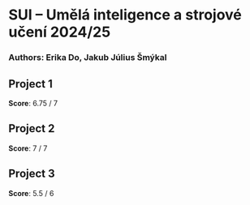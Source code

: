 # SUI – Umělá inteligence a strojové učení 2024/25

### Authors: Erika Do, Jakub Július Šmýkal

## Project 1

**Score**: 6.75 / 7

## Project 2

**Score**: 7 / 7

## Project 3

**Score**: 5.5 / 6
